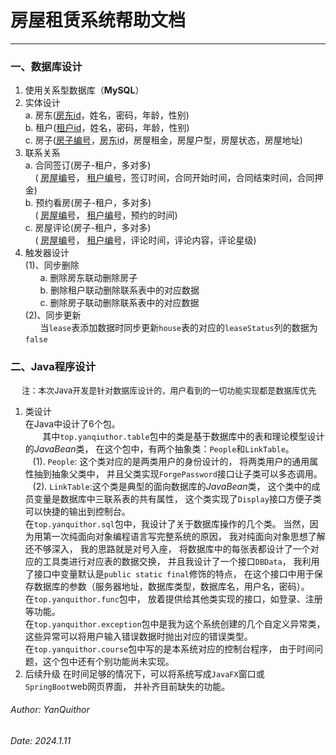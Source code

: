# 房屋租赁系统帮助文档

***

### 一、数据库设计

  1. 使用关系型数据库（**MySQL**）
  2. 实体设计  
    a. 房东(<u>房东id</u>，姓名，密码，年龄，性别)  
    b. 租户(<u>租户id</u>，姓名，密码，年龄，性别)  
    c. 房子(<u>房子编号</u>，<u style="text-decoration: underline dotted;">房东id</u>，房屋租金，房屋户型，房屋状态，房屋地址)
  3. 联系关系  
    a. 合同签订(房子-租户，多对多)  
&nbsp;&nbsp;&nbsp;&nbsp;(
<u style="text-decoration: underline dotted;">房屋编号</u>，
<u style="text-decoration: underline dotted;">租户编号</u>，签订时间，合同开始时间，合同结束时间，合同押金)  
    b. 预约看房(房子-租户，多对多)  
&nbsp;&nbsp;&nbsp;&nbsp;(
<u style="text-decoration: underline dotted;">房屋编号</u>，
<u style="text-decoration: underline dotted;">租户编号</u>，预约的时间)  
    c. 房屋评论(房子-租户，多对多)  
     &nbsp;&nbsp;&nbsp;&nbsp;(
<u style="text-decoration: underline dotted;">房屋编号</u>，
<u style="text-decoration: underline dotted;">租户编号</u>，评论时间，评论内容，评论星级)
  4. 触发器设计  
     (1)、同步删除  
&nbsp;&nbsp;&nbsp;&nbsp;&nbsp;&nbsp;a. 删除房东联动删除房子  
&nbsp;&nbsp;&nbsp;&nbsp;&nbsp;&nbsp;b. 删除租户联动删除联系表中的对应数据  
&nbsp;&nbsp;&nbsp;&nbsp;&nbsp;&nbsp;c. 删除房子联动删除联系表中的对应数据     
     (2)、同步更新  
&nbsp;&nbsp;&nbsp;&nbsp;&nbsp;&nbsp;当```lease```表添加数据时同步更新```house```表的对应的```leaseStatus```列的数据为```false```

### 二、Java程序设计

<p style="font-size: 13px">
&nbsp;&nbsp;&nbsp;&nbsp;
注：本次Java开发是针对数据库设计的，用户看到的一切功能实现都是数据库优先
</p>

  1. 类设计  
    在Java中设计了6个包。  
    &nbsp;&nbsp;&nbsp;&nbsp;&nbsp;&nbsp;
    其中```top.yanqiuthor.table```包中的类是基于数据库中的表和理论模型设计的*JavaBean*类，
    在这个包中，有两个抽象类：```People```和```LinkTable```。  
    &nbsp;&nbsp;&nbsp;(1).
    ```People```: 这个类对应的是两类用户的身份设计的，
    将两类用户的通用属性抽到抽象父类中，
    并且父类实现```ForgePassword```接口让子类可以多态调用。  
    &nbsp;&nbsp;&nbsp;(2).
    ```LinkTable```:这个类是典型的面向数据库的*JavaBean*类，
    这个类中的成员变量是数据库中三联系表的共有属性，
    这个类实现了```Display```接口方便子类可以快捷的输出到控制台。  
    在```top.yanquithor.sql```包中，我设计了关于数据库操作的几个类。
    当然，因为用第一次纯面向对象编程语言写完整系统的原因，
    我对纯面向对象思想了解还不够深入，
    我的思路就是对号入座，
    将数据库中的每张表都设计了一个对应的工具类进行对应表的数据交换，
    并且我设计了一个接口```DBData```，
    我利用了接口中变量默认是```public static final```修饰的特点，
    在这个接口中用于保存数据库的参数（服务器地址，数据库类型，数据库名，用户名，密码）。  
    在```top.yanquithor.func```包中，
    放着提供给其他类实现的接口，如登录、注册等功能。  
    在```top.yanquithor.exception```包中是我为这个系统创建的几个自定义异常类，
    这些异常可以将用户输入错误数据时抛出对应的错误类型。  
    在```top.yanquithor.course```包中写的是本系统对应的控制台程序，
    由于时间问题，这个包中还有个别功能尚未实现。  
  2. 后续升级
    在时间足够的情况下，可以将系统写成```JavaFX```窗口或```SpringBoot```web网页界面，
    并补齐目前缺失的功能。

###### Author: YanQuithor
###### Date: 2024.1.11
